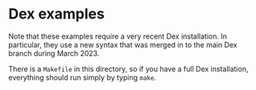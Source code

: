 # Dex examples

Note that these examples require a very recent Dex installation. In particular, they use a new syntax that was merged in to the main Dex branch during March 2023.

There is a `Makefile` in this directory, so if you have a full Dex installation, everything should run simply by typing `make`.




